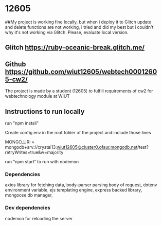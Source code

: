 # 12605

##My project is working fine locally, but when i deploy it to Glitch update and delete functions are not working, i tried and did my best but i couldn't why it's not working via Glitch. Please, evaluate local version. 

## Glitch https://ruby-oceanic-break.glitch.me/

## Github https://github.com/wiut12605/webtech00012605-cw2/

The project is made by a student (12605) to fulfill requirements of cw2 for webtechnology module at WIUT

## Instructions to run locally

run "npm install"

Create config.env in the root folder of the project and include those lines

MONGO_URI = mongodb+srv://crystal13:wiut12605@cluster0.ofaur.mongodb.net/test?retryWrites=true&w=majority

run "npm start" to run with nodemon

### Dependencies

axios library for fetching data,
body-parser parsing body of request,
dotenv environment variable,
ejs templating engine,
express backed library,
mongoose db manager,

### Dev dependencies

nodemon for reloading the server
